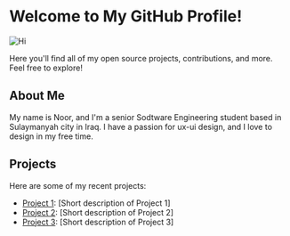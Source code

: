 <!DOCTYPE html>
<html>
  <head>
    <meta charset="UTF-8">
    <title>My GitHub Profile</title>
  </head>
  <body>
    <h1>Welcome to My GitHub Profile!</h1>
        <img src="https://media.giphy.com/media/JIX9t2j0ZTN9S/giphy.gif" alt="Hi">
    <p>Here you'll find all of my open source projects, contributions, and more. Feel free to explore!</p>
    <h2>About Me</h2>
    <p>My name is Noor, and I'm a senior Sodtware Engineering student based in Sulaymanyah city in Iraq. I have a passion for ux-ui design, and I love to design in my free time.</p>
    <h2>Projects</h2>
    <p>Here are some of my recent projects:</p>
    <ul>
      <li><a href="">Project 1</a>: [Short description of Project 1]</li>
      <li><a href="">Project 2</a>: [Short description of Project 2]</li>
      <li><a href="">Project 3</a>: [Short description of Project 3]</li>
    </ul>
 
  </body>
</html>
